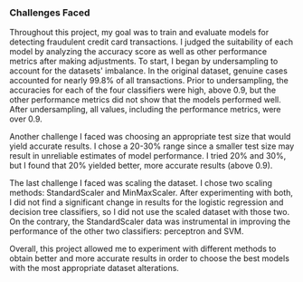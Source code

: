 ### Challenges Faced

Throughout this project, my goal was to train and evaluate models for detecting fraudulent credit card transactions. I judged the suitability of each model by analyzing the accuracy score as well as other performance metrics after making adjustments. To start, I began by undersampling to account for the datasets' imbalance. In the original dataset, genuine cases accounted for nearly 99.8% of all transactions. Prior to undersampling, the accuracies for each of the four classifiers were high, above 0.9, but the other performance metrics did not show that the models performed well. After undersampling, all values, including the performance metrics, were over 0.9.

Another challenge I faced was choosing an appropriate test size that would yield accurate results. I chose a 20-30% range since a smaller test size may result in unreliable estimates of model performance. I tried 20% and 30%, but I found that 20% yielded better, more accurate results (above 0.9).

The last challenge I faced was scaling the dataset. I chose two scaling methods: StandardScaler and MinMaxScaler. After experimenting with both, I did not find a significant change in results for the logistic regression and decision tree classifiers, so I did not use the scaled dataset with those two. On the contrary, the StandardScaler data was instrumental in improving the performance of the other two classifiers: perceptron and SVM.

Overall, this project allowed me to experiment with different methods to obtain better and more accurate results in order to choose the best models with the most appropriate dataset alterations.
